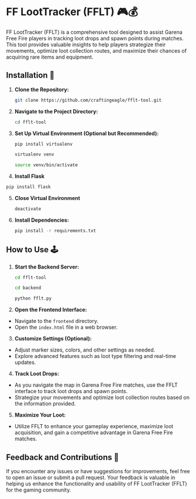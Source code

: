 # FF LootTracker (FFLT) 🎮💰

FF LootTracker (FFLT) is a comprehensive tool designed to assist Garena Free Fire players in tracking loot drops and spawn points during matches. This tool provides valuable insights to help players strategize their movements, optimize loot collection routes, and maximize their chances of acquiring rare items and equipment.

## Installation 🔧

1. **Clone the Repository:**
   
   ```bash
   git clone https://github.com/craftingeagle/fflt-tool.git
   ```

2. **Navigate to the Project Directory:**
   ```bash
   cd fflt-tool
   ```

3. **Set Up Virtual Environment (Optional but Recommended):**
   ```bash
   pip install virtualenv
   ```
   
   ```bash
   virtualenv venv
   ```

   ```bash
   source venv/bin/activate
   ```
4. **Install Flask**
  
  ```bash
  pip install flask
  ```
   
5. **Close Virtual Environment**
   
   ```bash
   deactivate
   ```
   
6. **Install Dependencies:**
   
   ```bash
   pip install -r requirements.txt
   ```


## How to Use 🕹️

1. **Start the Backend Server:**
   ```bash
   cd fflt-tool
   ```
   
   ```bash
   cd backend
   ```
   ```bash
   python fflt.py
   ```

3. **Open the Frontend Interface:**
- Navigate to the `frontend` directory.
- Open the `index.html` file in a web browser.

3. **Customize Settings (Optional):**
- Adjust marker sizes, colors, and other settings as needed.
- Explore advanced features such as loot type filtering and real-time updates.

4. **Track Loot Drops:**
- As you navigate the map in Garena Free Fire matches, use the FFLT interface to track loot drops and spawn points.
- Strategize your movements and optimize loot collection routes based on the information provided.

5. **Maximize Your Loot:**
- Utilize FFLT to enhance your gameplay experience, maximize loot acquisition, and gain a competitive advantage in Garena Free Fire matches.

## Feedback and Contributions 🚀

If you encounter any issues or have suggestions for improvements, feel free to open an issue or submit a pull request. Your feedback is valuable in helping us enhance the functionality and usability of FF LootTracker (FFLT) for the gaming community.
